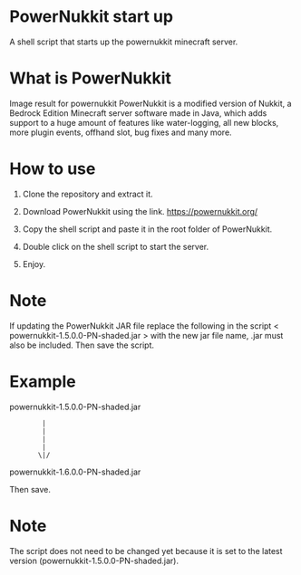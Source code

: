 # PowerNukkit start up
A shell script that starts up the powernukkit minecraft server.

# What is PowerNukkit


Image result for powernukkit
PowerNukkit is a modified version of Nukkit, a Bedrock Edition Minecraft server software made in Java, which adds support to a huge amount of features like water-logging, all new blocks, more plugin events, offhand slot, bug fixes and many more.

# How to use

1. Clone the repository and extract it.
2. Download PowerNukkit using the link.
    https://powernukkit.org/
    
3. Copy the shell script and paste it in the root folder of PowerNukkit.
4.  Double click on the shell script to start the server.
5. Enjoy.


# Note 

If updating the PowerNukkit JAR file replace the following in the script < powernukkit-1.5.0.0-PN-shaded.jar > with the new jar file name, .jar must also be included.
Then save the script.

# Example

powernukkit-1.5.0.0-PN-shaded.jar

            |
            |
            |
            |
           \|/
            
 powernukkit-1.6.0.0-PN-shaded.jar
 
 Then save.
 
 # Note
 
 The script does not need to be changed yet because it is set to the latest version (powernukkit-1.5.0.0-PN-shaded.jar).
           
